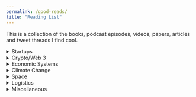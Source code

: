 ```yaml
---
permalink: /good-reads/
title: "Reading List"
---
```


This is a collection of the books, podcast episodes, videos, papers, articles and tweet threads I find cool.

<details>
<summary>Startups</summary>
<div markdown = "1">

- [Andrew Chen - The Cold Start Problem: How to Start and Scale Network Effects](https://www.amazon.com/Cold-Start-Problem-Andrew-Chen/dp/0062969749)
- [a16z Podcast - Balaji Srinivasan on the Network State](https://open.spotify.com/episode/6Loy9jiJRGXLHHgOAVVgwR?si=6ae914cc4f484e91)
- [Balaji Srinivasan - The Network State: How To Start a New Country](https://www.amazon.com/dp/B09VPKZR3G)
- [Ashlee Vance - Elon Musk: Tesla, SpaceX, and the Quest for a Fantastic Future](https://www.amazon.com/Elon-Musk-SpaceX-Fantastic-Future/dp/006230125X)
- [Peter Thiel, Blake Masters - Zero to One: Notes on Startups, or How to Build the Future](https://www.amazon.com/Zero-One-Notes-Startups-Future/dp/0804139296/ref=tmm_hrd_swatch_0?_encoding=UTF8&qid=1673176343&sr=8-1)

</div>
</details>


<details>
<summary>Crypto/Web 3</summary>
<div markdown = "1">


- [E. Glen Weyl, Puja Ohlaver, Vitalik Buterin - Decentralized Society: Finding Web3's Soul](https://papers.ssrn.com/sol3/papers.cfm?abstract_id=4105763)
- [Satoshi Nakamoto - Bitcoin: A Peer-to-Peer Electronic Cash System](https://bitcoin.org/bitcoin.pdf)
- [Vitalik Buterin - Ethereum: A Next-Generation Smart Contract and Decentralized Application Platform](https://ethereum.org/en/whitepaper/)
- [Nick Mudge - EIP-2535: Diamonds, Multi-Facet Proxy](https://eips.ethereum.org/EIPS/eip-2535)


</div>
</details>

<details>
<summary>Economic Systems</summary>
<div markdown = "1">

- [Joel Miller, E. Glen Weyl, Leon Erichsen - Beyond Collusion Resistance: Leveraging Social Information for Plural Funding and Voting](https://papers.ssrn.com/sol3/papers.cfm?abstract_id=4311507)
- [Green Pill Podcast - Radical Markets with Glen Weyl](https://open.spotify.com/episode/6Kd2xgVAOHgFwj65YajdYR?si=50846f9a1f584efa)
- [Stephanie Kelton - The big myth of government deficits](https://www.youtube.com/watch?v=FATQ0Yf0Fhc)
- [Kurzgesagt - A Selfish Argument for Making the World a Better Place – Egoistic Altruism](https://www.youtube.com/watch?v=rvskMHn0sqQ)
- [Wendover Productions - Is Africa the Next China?](https://www.youtube.com/watch?v=8egszLpKMWU)
- [Wendover Productions - The Electric Vehicle Charging Problem](https://www.youtube.com/watch?v=pLcqJ2DclEg)
- [Economics Explained - Is There a Better Economic System than Capitalism?](https://www.youtube.com/watch?v=tJwQej0el5s)
- [Economics Explained - India Will Not Be The Next China](https://www.youtube.com/watch?v=mtvmqI0PV2M)
- [Economics Explained - Limitless Growth Is Possible If We Run Our Economies Correctly](https://www.youtube.com/watch?v=yxsLrteNl0E)
- [Economics Explained - Was Dropping The Gold Standard A Mistake?](https://www.youtube.com/watch?v=S-6WNmL26wE)
- [Economics Explained - China’s Blackouts Are Shining Light On A New Problem](https://www.youtube.com/watch?v=dcIQdlud88c)
- [Economics Explained - The Overleveraged Economy of Iceland](https://www.youtube.com/watch?v=FwHEjefqsKM)
- [Economics Explained - The Economy of EVE Online](https://www.youtube.com/watch?v=nrW6p5ns8K8&list=LL&index=345)
- [Kurzgesagt - The Rise of the Machines – Why Automation is Different this Time](https://www.youtube.com/watch?v=WSKi8HfcxEk)
- [Kurzgesagt - Universal Basic Income Explained – Free Money for Everybody? UBI](https://www.youtube.com/watch?v=kl39KHS07Xc)
- [Structural Adjustment: How the IMF and World Bank repress poor countries and funnel their resources to rich ones](https://bitcoinmagazine.com/culture/imf-world-bank-repress-poor-countries)

</div>
</details>

<details>
<summary>Climate Change</summary>
<div markdown = "1">

- [Leslie Dewan - Making the Invisible Visible: Demystifying Nuclear Energy](https://www.youtube.com/watch?v=KBk54q4H9K4)
- [Cleo Abram - The big misconception about clean energy](https://www.youtube.com/watch?v=v6k7yBBhuZo)
- [Kurzgesagt - Do we Need Nuclear Energy to Stop Climate Change?](https://www.youtube.com/watch?v=EhAemz1v7dQ)
- [Kurzgesagt - We WILL Fix Climate Change](https://www.youtube.com/watch?v=LxgMdjyw8uw)
- [Al Gore - The case for optimism on climate change](https://www.youtube.com/watch?v=gVfgkFaswn4)
- [Michael Shellenberger - Why renewables can’t save the planet](https://www.youtube.com/watch?v=N-yALPEpV4w)
- [Real Engineering - A New Way to Achieve Nuclear Fusion: Helion](https://www.youtube.com/watch?v=_bDXXWQxK38)

</div>
</details>


<details>
<summary>Space</summary>
<div markdown = "1">

- [Kurzgesagt - How To Terraform Venus (Quickly)](https://www.youtube.com/watch?v=G-WO-z-QuWI)
- [Kurzgesagt - Why Black Holes Could Delete The Universe – The Information Paradox](https://www.youtube.com/watch?v=yWO-cvGETRQ)
- [Kurzgesagt - What If Earth got Kicked Out of the Solar System? Rogue Earth](https://www.youtube.com/watch?v=gLZJlf5rHVs)
- [Kurzgesagt - 1,000km Cable to the Stars - The Skyhook](https://www.youtube.com/watch?v=dqwpQarrDwk)
- [Kurzgesagt - How to Build a Dyson Sphere - The Ultimate Megastructure](https://www.youtube.com/watch?v=pP44EPBMb8A)
- [Kurzgesagt - Aliens under the Ice – Life on Rogue Planets](https://www.youtube.com/watch?v=M7CkdB5z9PY)

</div>
</details>

<details>
<summary>Logistics</summary>
<div markdown = "1">

- [Johnny Harris - The US Military is EVERYWHERE](https://www.youtube.com/watch?v=-YR2TxHkb4c)
- [Wendover Productions - The US Military’s Massive Global Transportation System](https://www.youtube.com/watch?v=iIpPuJ_r8Xg)
- [Wendover Productions - The Failed Logistics of Russia's Invasion of Ukraine](https://www.youtube.com/watch?v=b4wRdoWpw0w)
- [Wendover Productions - How Electricity Gets to You](https://www.youtube.com/watch?v=xhxo2oXRiio)

</div>
</details>

<details>
<summary>Miscellaneous</summary>
<div markdown = "1">

- [Morgan Housel - The Psychology of Money: Timeless lessons on wealth, greed, and happiness](https://www.amazon.com/Psychology-Money-Timeless-lessons-happiness-ebook/dp/B084HJSJJ2/ref=tmm_kin_swatch_0?_encoding=UTF8&qid=1673176442&sr=8-1)
- [Wendover Productions - The Art Market is a Scam (And Rich People Run It)](https://www.youtube.com/watch?v=ZZ3F3zWiEmc)
- [James Clear - Atomic Habits: An Easy & Proven Way to Build Good Habits & Break Bad Ones](https://www.amazon.com/Atomic-Habits-Proven-Build-Break-ebook/dp/B07D23CFGR/ref=tmm_kin_swatch_0?_encoding=UTF8&qid=1673175779&sr=8-1)
- [Michael Nielsen - Reinventing Discovery: The New Era of Networked Science](https://www.amazon.com/Reinventing-Discovery-New-Networked-Science/dp/0691160198/ref=sr_1_1?keywords=reinventing+discovery&qid=1673175858&sprefix=reinventing+disco%2Caps%2C152&sr=8-1)
- [Peter Singer - The why and how of effective altruism](https://www.youtube.com/watch?v=Diuv3XZQXyc)
- [JK Rowling - Harry Potter and the Order of the Phoenix](https://www.amazon.com/Harry-Potter-Order-Phoenix-Illustrated/dp/054579143X)
- [Wendover Productions - Why Electric Planes are Inevitably Coming](https://www.youtube.com/watch?v=aH4b3sAs-l8)
- [Kurzgesagt - The Egg - A Short Story](https://www.youtube.com/watch?v=h6fcK_fRYaI)
- [Kurzgesagt - What Are You Doing With Your Life? The Tail End](https://www.youtube.com/watch?v=JXeJANDKwDc)

</div>
</details>









